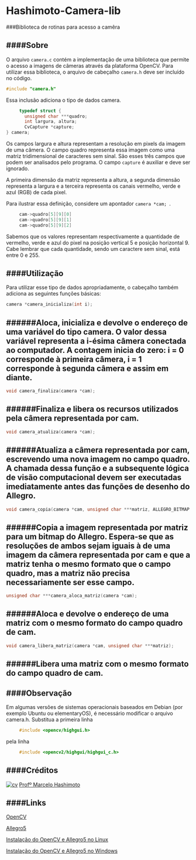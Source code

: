 Hashimoto-Camera-lib
====================

###Biblioteca de rotinas para acesso a camêra

####Sobre
---------------------
O arquivo ```camera.c``` contém a implementação de uma biblioteca que permite o acesso a imagens de câmeras através da plataforma OpenCV. 
Para utilizar essa biblioteca, o arquivo de cabeçalho ```camera.h``` deve ser incluído no código.

```C
#include "camera.h"
```  

Essa inclusão adiciona o tipo de dados camera.
```C
     typedef struct {
       unsigned char ***quadro;
       int largura, altura;
       CvCapture *capture;
} camera;
```

Os campos largura e altura representam a resolução em pixels da imagem de uma câmera. O campo quadro representa essa imagem como uma matriz tridimensional de caracteres sem sinal. São esses três campos que podem ser analisados pelo programa. O campo ```capture``` é auxiliar e deve ser ignorado.

A primeira dimensão da matriz representa a altura, a segunda dimensão representa a largura e a terceira representa os canais vermelho, verde e azul (RGB) de cada pixel. 

Para ilustrar essa definição, considere um apontador ```camera *cam; ```. 

```C
     cam->quadro[5][9][0]
     cam->quadro[5][9][1]
     cam->quadro[5][9][2]
```
Sabemos que os valores representam respectivamente a quantidade de vermelho, verde e azul do pixel na posição vertical 5 e posição horizontal 9. Cabe lembrar que cada quantidade, sendo um caractere sem sinal, está entre 0 e 255.

####Utilização
---------------------

Para utilizar esse tipo de dados apropriadamente, o cabeçalho também adiciona as seguintes funções básicas:

```C 
camera *camera_inicializa(int i);
```

######Aloca, inicializa e devolve o endereço de uma variável do tipo camera. O valor dessa variável representa a i-ésima câmera conectada ao computador. A contagem inicia do zero: i = 0 corresponde à primeira câmera, i = 1 corresponde à segunda câmera e assim em diante.
---------------------

```C 
void camera_finaliza(camera *cam);
```

######Finaliza e libera os recursos utilizados pela câmera representada por cam.
---------------------

```C 
void camera_atualiza(camera *cam);
```

######Atualiza a câmera representada por cam, escrevendo uma nova imagem no campo quadro. A chamada dessa função e a subsequente lógica de visão computacional devem ser executadas imediatamente antes das funções de desenho do Allegro.
---------------------

```C 
void camera_copia(camera *cam, unsigned char ***matriz, ALLEGRO_BITMAP *bitmap);
```

######Copia a imagem representada por matriz para um bitmap do Allegro. Espera-se que as resoluções de ambos sejam iguais à de uma imagem da câmera representada por cam e que a matriz tenha o mesmo formato que o campo quadro, mas a matriz não precisa necessariamente ser esse campo.
---------------------

```C 
unsigned char ***camera_aloca_matriz(camera *cam);
```

######Aloca e devolve o endereço de uma matriz com o mesmo formato do campo quadro de cam.
---------------------
```C 
void camera_libera_matriz(camera *cam, unsigned char ***matriz);
```

######Libera uma matriz com o mesmo formato do campo quadro de cam.
---------------------

####Observação
---------------------
Em algumas versões de sistemas operacionais baseados em
Debian (por exemplo Ubuntu ou elementaryOS), é necessário
modificar o arquivo camera.h. Substitua a primeira linha

```C
     #include <opencv/highgui.h>
```
pela linha
```C
     #include <opencv2/highgui/highgui_c.h>
```

####Créditos
---------------------
[![cv](http://gediscursivos.files.wordpress.com/2012/12/lattes.png?w=869)](http://lattes.cnpq.br/5909154335340519)  [Profº Marcelo Hashimoto](https://www.github.com/mhsenac)

####Links
---------------------

[OpenCV]()

[Allegro5]()

[Instalação do OpenCV e Allegro5 no Linux](https://github.com/senacbcc/OpenCV-Allegro5-InstallScript)

[Instalação do OpenCV e Allegro5 no Windows](https://github.com/ezefranca/BCC-1s14-PI3-Master-Exploder/wiki/Compila%C3%A7%C3%A3o-e-Instala%C3%A7%C3%A3o-Allegro-5-e-OpenCV-no-Windows)
